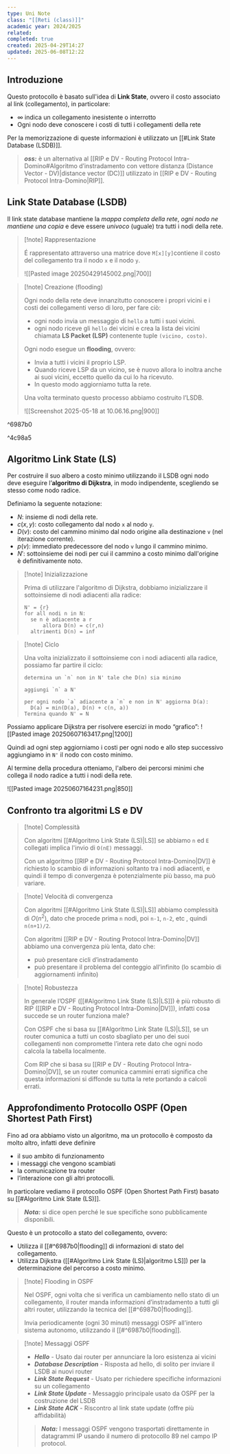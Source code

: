 ```yaml
---
type: Uni Note
class: "[[Reti (class)]]"
academic year: 2024/2025
related: 
completed: true
created: 2025-04-29T14:27
updated: 2025-06-08T12:22
---
```

## Introduzione

Questo protocollo è basato sull'idea di **Link State**, ovvero il costo associato al link (collegamento), in particolare:
- $\infty$ indica un collegamento inesistente o interrotto
- Ogni nodo deve conoscere i costi di tutti i collegamenti della rete
 
Per la memorizzazione di queste informazioni è utilizzato un [[#Link State Database (LSDB)]].

>***oss:*** è un alternativa al [[RIP e DV - Routing Protocol Intra-Domino#Algoritmo d’instradamento con vettore distanza (Distance Vector - DV)|distance vector (DC)]] utilizzato in [[RIP e DV - Routing Protocol Intra-Domino|RIP]].

## Link State Database (LSDB)

Il link state database mantiene la *mappa completa della rete*, *ogni nodo ne mantiene una copia* e deve essere *univoco* (uguale) tra tutti i nodi della rete.

>[!note] Rappresentazione
>
>É rappresentato attraverso una matrice dove `M[x][y]`contiene il costo del collegamento tra il nodo `x` e il nodo `y`.
>
>![[Pasted image 20250429145002.png|700]]

>[!note] Creazione (flooding)
>
>Ogni nodo della rete deve innanzitutto conoscere i propri vicini e i costi dei collegamenti verso di loro, per fare ciò:
>- ogni nodo invia un messaggio di `hello` a tutti i suoi vicini.
>- ogni nodo riceve gli `hello` dei vicini e crea la lista dei vicini chiamata **LS Packet (LSP)** contenente tuple `(vicino, costo)`.
>
>Ogni nodo esegue un **flooding**, ovvero:
>- Invia a tutti i vicini il proprio LSP.
>- Quando riceve LSP da un vicino, se è nuovo allora lo inoltra anche ai suoi vicini, eccetto quello da cui lo ha ricevuto.
>- In questo modo aggiorniamo tutta la rete.
>
>Una volta terminato questo processo abbiamo costruito l’LSDB.
>
>![[Screenshot 2025-05-18 at 10.06.16.png|900]]

^6987b0

^4c98a5
## Algoritmo Link State (LS)

Per costruire il suo albero a costo minimo utilizzando il LSDB ogni nodo deve eseguire l’**algoritmo di Dijkstra**, in modo indipendente, scegliendo se stesso come nodo radice.

Definiamo la seguente notazione:
- $N$: insieme di nodi della rete.
- $c(x,y)$: costo collegamento dal nodo `x` al nodo `y`.
- $D(v)$: costo del cammino minimo dal nodo origine alla destinazione `v` (nel iterazione corrente).
- $p(v)$: immediato predecessore del nodo `v` lungo il cammino minimo.
- $N'$: sottoinsieme dei nodi per cui il cammino a costo minimo dall'origine è definitivamente noto.

>[!note] Inizializzazione
>
>Prima di utilizzare l'algoritmo di Dijkstra, dobbiamo inizializzare il sottoinsieme di nodi adiacenti alla radice:
>
>```
>N' = {r}
>for all nodi n in N:
>	se n è adiacente a r
>		allora D(n) = c(r,n)
>	altrimenti D(n) = inf
>```

>[!note] Ciclo
>
>Una volta inizializzato il sottoinsieme con i nodi adiacenti alla radice, possiamo far partire il ciclo:
>
>```
>determina un `n` non in N' tale che D(n) sia minimo
>
>aggiungi `n` a N'
>
>per ogni nodo `a` adiacente a `n` e non in N' aggiorna D(a):
>	D(a) = min(D(a), D(n) + c(n, a))
>Termina quando N' = N
>```

Possiamo applicare Dijkstra per risolvere esercizi in modo “grafico”:
![[Pasted image 20250607163417.png|1200]]

Quindi ad ogni step aggiorniamo i costi per ogni nodo e allo step successivo aggiungiamo in `N'` il nodo con costo minimo.

Al termine della procedura otteniamo, l'albero dei percorsi minimi che collega il nodo radice a tutti i nodi della rete.

![[Pasted image 20250607164231.png|850]]
## Confronto tra algoritmi LS e DV

>[!note] Complessità
>
>Con algoritmi [[#Algoritmo Link State (LS)|LS]] se abbiamo `n` ed `E` collegati implica l'invio di `O(nE)` messaggi.
>
>Con un algoritmo [[RIP e DV - Routing Protocol Intra-Domino|DV]] è richiesto lo scambio di informazioni soltanto tra i nodi adiacenti, e quindi il tempo di convergenza è potenzialmente più basso, ma può variare.

>[!note] Velocità di convergenza
>
>Con algoritmi [[#Algoritmo Link State (LS)|LS]] abbiamo complessità di $O(n^{2})$, dato che procede prima `n` nodi, poi `n-1`, `n-2`, etc , quindi `n(n+1)/2`.
>
>Con algoritmi [[RIP e DV - Routing Protocol Intra-Domino|DV]] abbiamo una convergenza più lenta, dato che:
>- può presentare cicli d’instradamento
>- può presentare il problema del conteggio all’infinito (lo scambio di aggiornamenti infinito)

>[!note] Robustezza
>
>In generale l’OSPF ([[#Algoritmo Link State (LS)|LS]]) è più robusto di RIP ([[RIP e DV - Routing Protocol Intra-Domino|DV]]), infatti cosa succede se un router funziona male?
>
>
>Con OSPF che si basa su [[#Algoritmo Link State (LS)|LS]], se un router comunica a tutti un costo sbagliato per uno dei suoi collegamenti non compromette l’intera rete dato che ogni nodo calcola la tabella localmente.
>
>Com RIP che si basa su [[RIP e DV - Routing Protocol Intra-Domino|DV]], se un router comunica cammini errati significa che questa informazioni si diffonde su tutta la rete portando a calcoli errati.

## Approfondimento Protocollo OSPF (Open Shortest Path First)

Fino ad ora abbiamo visto un algoritmo, ma un protocollo è composto da molto altro, infatti deve definire 
- il suo ambito di funzionamento
- i messaggi che vengono scambiati
- la comunicazione tra router
- l’interazione con gli altri protocolli.

In particolare vediamo il protocollo OSPF (Open Shortest Path First) basato su [[#Algoritmo Link State (LS)]].

>***Nota:*** si dice open perché le sue specifiche sono pubblicamente disponibili.

Questo è un protocollo a stato del collegamento, ovvero:
- Utilizza il [[#^6987b0|flooding]] di informazioni di stato del collegamento.
- Utilizza Dijkstra ([[#Algoritmo Link State (LS)|algoritmo LS]]) per la determinazione del percorso a costo minimo.

>[!note] Flooding in OSPF
>
>Nel OSPF, ogni volta che si verifica un cambiamento nello stato di un collegamento, il router manda informazioni d’instradamento a tutti gli altri router, utilizzando la tecnica del [[#^6987b0|flooding]].
>
>Invia periodicamente (ogni 30 minuti) messaggi OSPF all’intero sistema autonomo, utilizzando il [[#^6987b0|flooding]].

>[!note] Messaggi OSPF
>
>- ***Hello*** - Usato dai router per annunciare la loro esistenza ai vicini
>- ***Database Description*** - Risposta ad hello, di solito per inviare il LSDB ai nuovi router
>- ***Link State Request*** - Usato per richiedere specifiche informazioni su un collegamento
>- ***Link State Update*** - Messaggio principale usato da OSPF per la costruzione del LSDB
>- ***Link State ACK*** - Riscontro al link state update (offre più affidabilità)
>
>>***Nota:*** I messaggi OSPF vengono trasportati direttamente in datagrammi IP usando il numero di protocollo 89 nel campo IP protocol.

